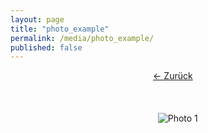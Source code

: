 ```yaml
---
layout: page
title: "photo_example"
permalink: /media/photo_example/
published: false
---
```

<div style="text-align: center;">

    <a href="/" class="back-button">&#8592; Zurück</a>

    <div style="margin: 20px auto;">

        <img src="/assets/photos/photo1.jpg" alt="Photo 1" style="max-width: 100%; height: auto;">

    </div>

</div>